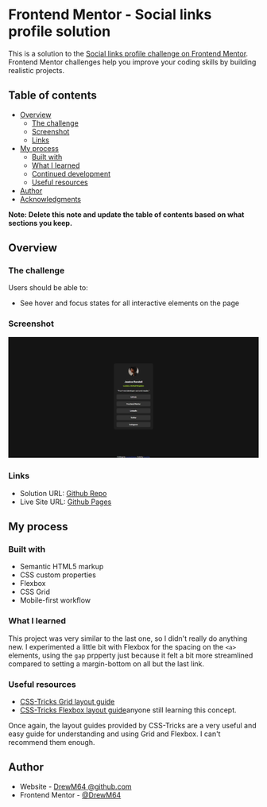 # Frontend Mentor - Social links profile solution

This is a solution to the [Social links profile challenge on Frontend Mentor](https://www.frontendmentor.io/challenges/social-links-profile-UG32l9m6dQ). Frontend Mentor challenges help you improve your coding skills by building realistic projects. 

## Table of contents

- [Overview](#overview)
  - [The challenge](#the-challenge)
  - [Screenshot](#screenshot)
  - [Links](#links)
- [My process](#my-process)
  - [Built with](#built-with)
  - [What I learned](#what-i-learned)
  - [Continued development](#continued-development)
  - [Useful resources](#useful-resources)
- [Author](#author)
- [Acknowledgments](#acknowledgments)

**Note: Delete this note and update the table of contents based on what sections you keep.**

## Overview

### The challenge

Users should be able to:

- See hover and focus states for all interactive elements on the page

### Screenshot

![Solution preview for the project](./links%20solution.jpeg)

### Links

- Solution URL: [Github Repo](https://github.com/DrewM64/social-links-profile)
- Live Site URL: [Github Pages](https://drewm64.github.io/social-links-profile/)

## My process

### Built with

- Semantic HTML5 markup
- CSS custom properties
- Flexbox
- CSS Grid
- Mobile-first workflow

### What I learned

This project was very similar to the last one, so I didn't really do anything new. I experimented a little bit with Flexbox for the spacing on the `<a>` elements, using the `gap` prpperty just because it felt a bit more streamlined compared to setting a margin-bottom on all but the last link.

### Useful resources

- [CSS-Tricks Grid layout guide](https://css-tricks.com/snippets/css/complete-guide-grid/) 
- [CSS-Tricks Flexbox layout guide](https://css-tricks.com/snippets/css/a-guide-to-flexbox/)anyone still learning this concept.

Once again, the layout guides provided by CSS-Tricks are a very useful and easy guide for understanding and using Grid and Flexbox. I can't recommend them enough. 

## Author

- Website - [DrewM64 @github.com](https://github.com/DrewM64)
- Frontend Mentor - [@DrewM64](https://www.frontendmentor.io/profile/DrewM64)
